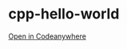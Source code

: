 # cpp-hello-world

[Open in Codeanywhere](https://demo.codeanywhere.com/workspace#https://github.com/Tpuljak/cpp-hello-world)